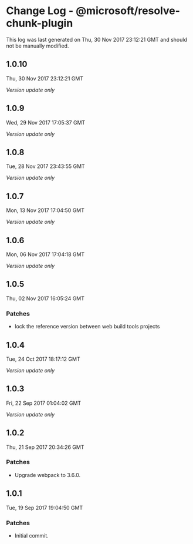 # Change Log - @microsoft/resolve-chunk-plugin

This log was last generated on Thu, 30 Nov 2017 23:12:21 GMT and should not be manually modified.

## 1.0.10
Thu, 30 Nov 2017 23:12:21 GMT

*Version update only*

## 1.0.9
Wed, 29 Nov 2017 17:05:37 GMT

*Version update only*

## 1.0.8
Tue, 28 Nov 2017 23:43:55 GMT

*Version update only*

## 1.0.7
Mon, 13 Nov 2017 17:04:50 GMT

*Version update only*

## 1.0.6
Mon, 06 Nov 2017 17:04:18 GMT

*Version update only*

## 1.0.5
Thu, 02 Nov 2017 16:05:24 GMT

### Patches

- lock the reference version between web build tools projects

## 1.0.4
Tue, 24 Oct 2017 18:17:12 GMT

*Version update only*

## 1.0.3
Fri, 22 Sep 2017 01:04:02 GMT

*Version update only*

## 1.0.2
Thu, 21 Sep 2017 20:34:26 GMT

### Patches

- Upgrade webpack to 3.6.0.

## 1.0.1
Tue, 19 Sep 2017 19:04:50 GMT

### Patches

- Initial commit.


